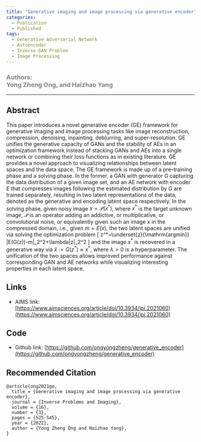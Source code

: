 ```yaml
---
title: "Generative imaging and image processing via generative encoder"
categories:
  - Publication
  - Published
tags:
  - Generative Adversarial Network
  - Autoencoder
  - Inverse GAN Problem
  - Image Processing
---
```


### <span style="color: grey;">Authors:<br>Yong Zheng Ong, and Haizhao Yang</span>

***********************************************************************

## Abstract

This paper introduces a novel generative encoder (GE) framework for generative imaging and image processing tasks like image reconstruction, compression, denoising, inpainting, deblurring, and super-resolution. GE unifies the generative capacity of GANs and the stability of AEs in an optimization framework instead of stacking GANs and AEs into a single network or combining their loss functions as in existing literature. GE provides a novel approach to visualizing relationships between latent spaces and the data space. The GE framework is made up of a pre-training phase and a solving phase. In the former, a GAN with generator $G$ capturing the data distribution of a given image set, and an AE network with encoder $E$ that compresses images following the estimated distribution by $G$ are trained separately, resulting in two latent representations of the data, denoted as the generative and encoding latent space respectively. In the solving phase, given noisy image $x=\mathcal{P}(x^*)$, where $x^*$ is the target unknown image, $\mathcal{P}$ is an operator adding an addictive, or multiplicative, or convolutional noise, or equivalently given such an image $x$ in the compressed domain, i.e., given $m=E(x)$, the two latent spaces are unified via solving the optimization problem
 \[
 z^*=\underset{z}{\mathrm{argmin}} \|E(G(z))-m\|_2^2+\lambda\|z\|_2^2
 \]
and the image $x^*$ is recovered in a generative way via $\hat{x}:=G(z^*)\approx x^*$, where $\lambda>0$ is a hyperparameter. The unification of the two spaces allows improved performance against corresponding GAN and AE networks while visualizing interesting properties in each latent space.

## Links

- AIMS link: [https://www.aimsciences.org/article/doi/10.3934/ipi.2021060](https://www.aimsciences.org/article/doi/10.3934/ipi.2021060)

## Code

- Github link: [https://github.com/ongyongzheng/generative_encoder](https://github.com/ongyongzheng/generative_encoder)

## Recommended Citation

```
@article{ong2021ge,
  title = {Generative imaging and image processing via generative encoder},
  journal = {Inverse Problems and Imaging},
  volume = {16},
  number = {3},
  pages = {525-545},
  year = {2022},
  author = {Yong Zheng Ong and Haizhao Yang},
}
```
